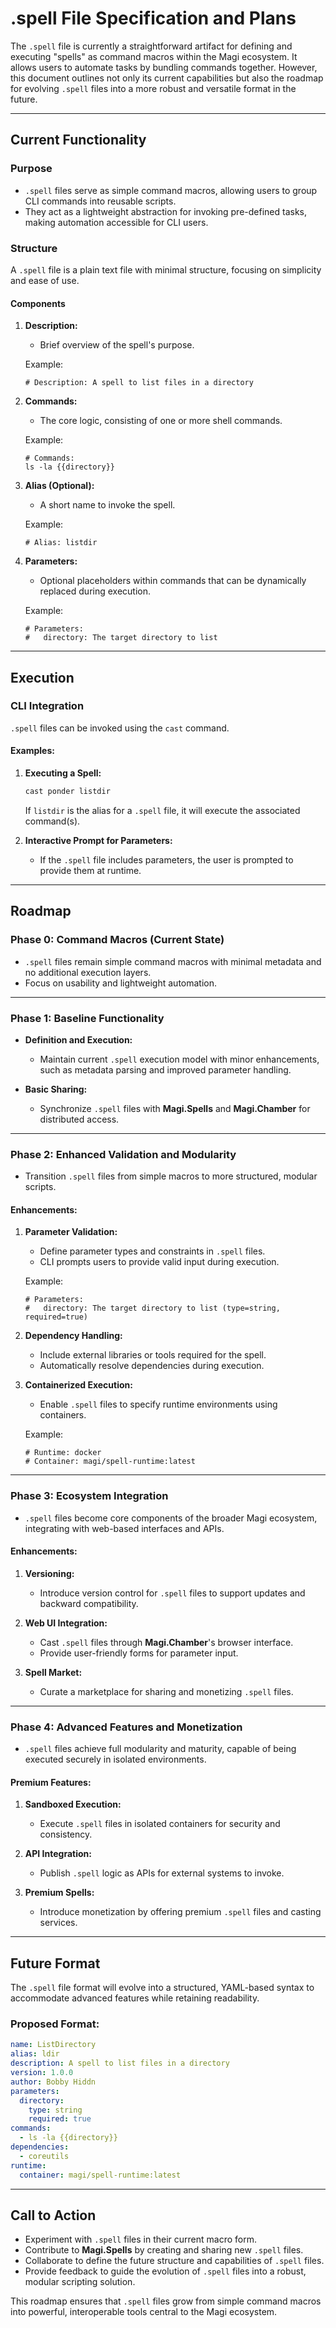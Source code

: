 # **.spell File Specification and Plans**

The `.spell` file is currently a straightforward artifact for defining and executing "spells" as command macros within the Magi ecosystem. It allows users to automate tasks by bundling commands together. However, this document outlines not only its current capabilities but also the roadmap for evolving `.spell` files into a more robust and versatile format in the future.

---

## **Current Functionality**

### **Purpose**
- `.spell` files serve as simple command macros, allowing users to group CLI commands into reusable scripts.
- They act as a lightweight abstraction for invoking pre-defined tasks, making automation accessible for CLI users.

### **Structure**
A `.spell` file is a plain text file with minimal structure, focusing on simplicity and ease of use.

#### **Components**
1. **Description:**
   - Brief overview of the spell's purpose.
   
   Example:
   ```plaintext
   # Description: A spell to list files in a directory
   ```

2. **Commands:**
   - The core logic, consisting of one or more shell commands.
   
   Example:
   ```plaintext
   # Commands:
   ls -la {{directory}}
   ```

3. **Alias (Optional):**
   - A short name to invoke the spell.

   Example:
   ```plaintext
   # Alias: listdir
   ```

4. **Parameters:**
   - Optional placeholders within commands that can be dynamically replaced during execution.

   Example:
   ```plaintext
   # Parameters:
   #   directory: The target directory to list
   ```

---

## **Execution**

### **CLI Integration**
`.spell` files can be invoked using the `cast` command.

#### **Examples:**
1. **Executing a Spell:**
   ```bash
   cast ponder listdir
   ```
   If `listdir` is the alias for a `.spell` file, it will execute the associated command(s).

2. **Interactive Prompt for Parameters:**
   - If the `.spell` file includes parameters, the user is prompted to provide them at runtime.

---

## **Roadmap**

### **Phase 0: Command Macros (Current State)**
- `.spell` files remain simple command macros with minimal metadata and no additional execution layers.
- Focus on usability and lightweight automation.

---

### **Phase 1: Baseline Functionality**
- **Definition and Execution:**
  - Maintain current `.spell` execution model with minor enhancements, such as metadata parsing and improved parameter handling.

- **Basic Sharing:**
  - Synchronize `.spell` files with **Magi.Spells** and **Magi.Chamber** for distributed access.

---

### **Phase 2: Enhanced Validation and Modularity**
- Transition `.spell` files from simple macros to more structured, modular scripts.

#### **Enhancements:**
1. **Parameter Validation:**
   - Define parameter types and constraints in `.spell` files.
   - CLI prompts users to provide valid input during execution.

   Example:
   ```plaintext
   # Parameters:
   #   directory: The target directory to list (type=string, required=true)
   ```

2. **Dependency Handling:**
   - Include external libraries or tools required for the spell.
   - Automatically resolve dependencies during execution.

3. **Containerized Execution:**
   - Enable `.spell` files to specify runtime environments using containers.

   Example:
   ```plaintext
   # Runtime: docker
   # Container: magi/spell-runtime:latest
   ```

---

### **Phase 3: Ecosystem Integration**
- `.spell` files become core components of the broader Magi ecosystem, integrating with web-based interfaces and APIs.

#### **Enhancements:**
1. **Versioning:**
   - Introduce version control for `.spell` files to support updates and backward compatibility.

2. **Web UI Integration:**
   - Cast `.spell` files through **Magi.Chamber**'s browser interface.
   - Provide user-friendly forms for parameter input.

3. **Spell Market:**
   - Curate a marketplace for sharing and monetizing `.spell` files.

---

### **Phase 4: Advanced Features and Monetization**
- `.spell` files achieve full modularity and maturity, capable of being executed securely in isolated environments.

#### **Premium Features:**
1. **Sandboxed Execution:**
   - Execute `.spell` files in isolated containers for security and consistency.

2. **API Integration:**
   - Publish `.spell` logic as APIs for external systems to invoke.

3. **Premium Spells:**
   - Introduce monetization by offering premium `.spell` files and casting services.

---

## **Future Format**

The `.spell` file format will evolve into a structured, YAML-based syntax to accommodate advanced features while retaining readability.

### **Proposed Format:**
```yaml
name: ListDirectory
alias: ldir
description: A spell to list files in a directory
version: 1.0.0
author: Bobby Hiddn
parameters:
  directory:
    type: string
    required: true
commands:
  - ls -la {{directory}}
dependencies:
  - coreutils
runtime:
  container: magi/spell-runtime:latest
```

---

## **Call to Action**

- Experiment with `.spell` files in their current macro form.
- Contribute to **Magi.Spells** by creating and sharing new `.spell` files.
- Collaborate to define the future structure and capabilities of `.spell` files.
- Provide feedback to guide the evolution of `.spell` files into a robust, modular scripting solution.

This roadmap ensures that `.spell` files grow from simple command macros into powerful, interoperable tools central to the Magi ecosystem.
